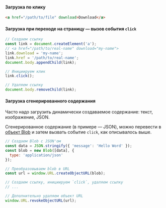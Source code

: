 #### Загрузка по клику

```html
<a href="/path/to/file" download>Download</a>
```

#### Загрузка при переходе на страницу — вызов события `click`

```javascript
// Создаем ссылку
const link = document.createElement('a');
// <a href="/path/to/real-name" download="my-name">
link.download = 'my-name';
link.href = '/path/to/real-name';
document.body.appendChild(link);

// Инициируем клик
link.click();

// Удаляем ссылку
document.body.removeChild(link);
```

#### Загрузка сгенерированного содержания

Часто надо загрузить динамически создаваемое содержание: текст, изображение, JSON.

Сгенерированное содержание (в примере — JSON), можно перевести в [объект Blob](https://developer.mozilla.org/ru/docs/Web/API/Blob) и затем вызвать событие `click`, как описывалось выше.

```javascript
// Создаем Blob c JSON'ом
const data = JSON.stringify({ 'message': 'Hello Word' });
const blob = new Blob([data], {
  type: 'application/json'
});

// Преобразовываем blob в URL
const url = window.URL.createObjectURL(blob);

// Создаем ссылку, инициируем `click`, удаляем ссылку
// ...

// Дополнительно удаляем объект URL
window.URL.revokeObjectURL(url);
```
